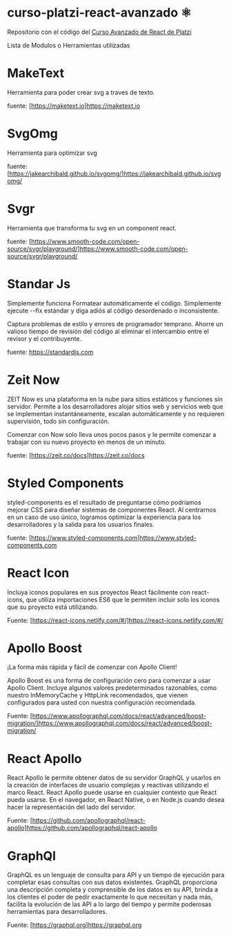 # curso-platzi-react-avanzado ⚛️

Repositorio con el código del [Curso Avanzado de React de Platzi](https://platzi.com/cursos/react-avanzado/)


Lista de Modulos o Herramientas utilizadas

# MakeText 
Herramienta para poder crear svg a traves de texto.

fuente: [https://maketext.io]https://maketext.io

# SvgOmg
Herramienta para optimizar svg

fuente: [https://jakearchibald.github.io/svgomg/]https://jakearchibald.github.io/svgomg/

# Svgr
Herramienta que transforma tu svg en un component react.

fuente: [https://www.smooth-code.com/open-source/svgr/playground/]https://www.smooth-code.com/open-source/svgr/playground/

# Standar Js
Simplemente funciona Formatear automáticamente el código. Simplemente ejecute --fix estándar y diga adiós al código desordenado o inconsistente.

Captura problemas de estilo y errores de programador temprano. Ahorre un valioso tiempo de revisión del código al eliminar el intercambio entre el revisor y el contribuyente.

fuente: https://standardjs.com

# Zeit Now
ZEIT Now es una plataforma en la nube para sitios estáticos y funciones sin servidor. Permite a los desarrolladores alojar sitios web y servicios web que se implementan instantáneamente, escalan automáticamente y no requieren supervisión, todo sin configuración.

Comenzar con Now solo lleva unos pocos pasos y le permite comenzar a trabajar con su nuevo proyecto en menos de un minuto.

fuente: [https://zeit.co/docs]https://zeit.co/docs

# Styled Components

styled-components es el resultado de preguntarse cómo podríamos mejorar CSS para diseñar sistemas de componentes React. Al centrarnos en un caso de uso único, logramos optimizar la experiencia para los desarrolladores y la salida para los usuarios finales.

fuente: [https://www.styled-components.com]https://www.styled-components.com

# React Icon

Incluya iconos populares en sus proyectos React fácilmente con react-icons, que utiliza importaciones ES6 que le permiten incluir solo los iconos que su proyecto está utilizando.

Fuente: [https://react-icons.netlify.com/#/]https://react-icons.netlify.com/#/

# Apollo Boost

¡La forma más rápida y fácil de comenzar con Apollo Client!

Apollo Boost es una forma de configuración cero para comenzar a usar Apollo Client. Incluye algunos valores predeterminados razonables, como nuestro InMemoryCache y HttpLink recomendados, que vienen configurados para usted con nuestra configuración recomendada.

Fuente: [https://www.apollographql.com/docs/react/advanced/boost-migration/]https://www.apollographql.com/docs/react/advanced/boost-migration/

# React Apollo
React Apollo le permite obtener datos de su servidor GraphQL y usarlos en la creación de interfaces de usuario complejas y reactivas utilizando el marco React. React Apollo puede usarse en cualquier contexto que React pueda usarse. En el navegador, en React Native, o en Node.js cuando desea hacer la representación del lado del servidor.

Fuente: [https://github.com/apollographql/react-apollo]https://github.com/apollographql/react-apollo

# GraphQl

GraphQL es un lenguaje de consulta para API y un tiempo de ejecución para completar esas consultas con sus datos existentes. GraphQL proporciona una descripción completa y comprensible de los datos en su API, brinda a los clientes el poder de pedir exactamente lo que necesitan y nada más, facilita la evolución de las API a lo largo del tiempo y permite poderosas herramientas para desarrolladores.

Fuente: [https://graphql.org]https://graphql.org